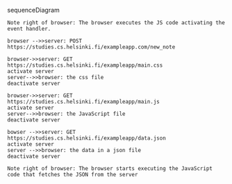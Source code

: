 sequenceDiagram

    Note right of browser: The browser executes the JS code activating the event handler.

    browser -->>server: POST https://studies.cs.helsinki.fi/exampleapp.com/new_note
    
    browser->>server: GET https://studies.cs.helsinki.fi/exampleapp/main.css
    activate server
    server-->>browser: the css file
    deactivate server

    browser->>server: GET https://studies.cs.helsinki.fi/exampleapp/main.js
    activate server
    server-->>browser: the JavaScript file
    deactivate server

    bowser -->>server: GET https://studies.cs.helsinki.fi/exampleapp/data.json
    activate server
    server -->>browser: the data in a json file
    deactivate server

    Note right of browser: The browser starts executing the JavaScript code that fetches the JSON from the server

